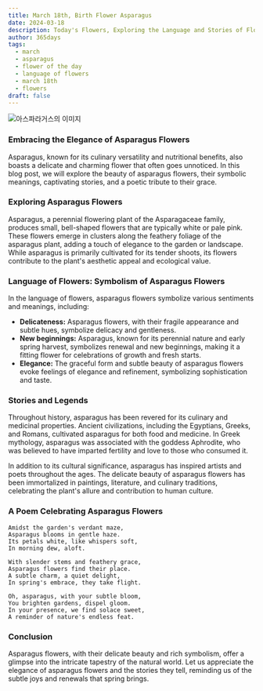 ```yaml
---
title: March 18th, Birth Flower Asparagus
date: 2024-03-18
description: Today's Flowers, Exploring the Language and Stories of Flowers Asparagus
author: 365days
tags:
  - march
  - asparagus
  - flower of the day
  - language of flowers
  - march 18th
  - flowers
draft: false
---
```


![아스파라거스의 이미지](https://cdn.pixabay.com/photo/2016/03/05/22/02/asparagus-1239161_960_720.jpg#center)

### Embracing the Elegance of Asparagus Flowers

Asparagus, known for its culinary versatility and nutritional benefits, also boasts a delicate and charming flower that often goes unnoticed. In this blog post, we will explore the beauty of asparagus flowers, their symbolic meanings, captivating stories, and a poetic tribute to their grace.

### Exploring Asparagus Flowers

Asparagus, a perennial flowering plant of the Asparagaceae family, produces small, bell-shaped flowers that are typically white or pale pink. These flowers emerge in clusters along the feathery foliage of the asparagus plant, adding a touch of elegance to the garden or landscape. While asparagus is primarily cultivated for its tender shoots, its flowers contribute to the plant's aesthetic appeal and ecological value.

### Language of Flowers: Symbolism of Asparagus Flowers

In the language of flowers, asparagus flowers symbolize various sentiments and meanings, including:

- **Delicateness:** Asparagus flowers, with their fragile appearance and subtle hues, symbolize delicacy and gentleness.
- **New beginnings:** Asparagus, known for its perennial nature and early spring harvest, symbolizes renewal and new beginnings, making it a fitting flower for celebrations of growth and fresh starts.
- **Elegance:** The graceful form and subtle beauty of asparagus flowers evoke feelings of elegance and refinement, symbolizing sophistication and taste.

### Stories and Legends

Throughout history, asparagus has been revered for its culinary and medicinal properties. Ancient civilizations, including the Egyptians, Greeks, and Romans, cultivated asparagus for both food and medicine. In Greek mythology, asparagus was associated with the goddess Aphrodite, who was believed to have imparted fertility and love to those who consumed it.

In addition to its cultural significance, asparagus has inspired artists and poets throughout the ages. The delicate beauty of asparagus flowers has been immortalized in paintings, literature, and culinary traditions, celebrating the plant's allure and contribution to human culture.

### A Poem Celebrating Asparagus Flowers

	Amidst the garden's verdant maze,
	Asparagus blooms in gentle haze.
	Its petals white, like whispers soft,
	In morning dew, aloft.
	
	With slender stems and feathery grace,
	Asparagus flowers find their place.
	A subtle charm, a quiet delight,
	In spring's embrace, they take flight.
	
	Oh, asparagus, with your subtle bloom,
	You brighten gardens, dispel gloom.
	In your presence, we find solace sweet,
	A reminder of nature's endless feat.

### Conclusion

Asparagus flowers, with their delicate beauty and rich symbolism, offer a glimpse into the intricate tapestry of the natural world. Let us appreciate the elegance of asparagus flowers and the stories they tell, reminding us of the subtle joys and renewals that spring brings.